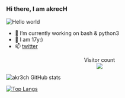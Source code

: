 ### Hi there, I am akrecH

<img src="https://github.com/akr3ch/akr3ch/blob/main/code.jpeg" alt="Hello world">



<!-- **akr3ch/akr3ch** is a ✨ _special_ ✨ repository because its `README.md` (this file) appears on your GitHub profile.

Here are some ideas to get you started: -->

- 🔭 I’m currently working on bash & python3
- 🌱 I am 17y:)
- 📫 [twitter](https://twitter.com/a_k_r_e_c_H)
<!-- - 😄 Pronouns: ... -->
<!-- - ⚡ Fun fact:  -->

<p align="center"> 
  Visitor count<br>
  <img src="https://profile-counter.glitch.me/akr3ch/count.svg" />
</p>

![akr3ch GitHub stats](https://github-readme-stats.vercel.app/api?username=akr3ch&show_icons=true&theme=radical)

[![Top Langs](https://github-readme-stats.vercel.app/api/top-langs/?username=akr3ch&layout=compact)](https://github.com/akr3ch/github-readme-stats)
